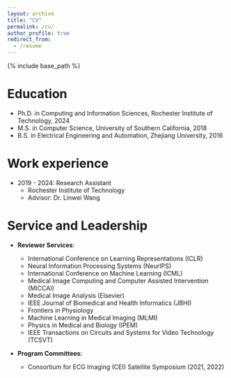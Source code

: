 ```yaml
---
layout: archive
title: "CV"
permalink: /cv/
author_profile: true
redirect_from:
  - /resume
---
```


{% include base_path %}

Education
======
* Ph.D. in Computing and Information Sciences, Rochester Institute of Technology, 2024
* M.S. in Computer Science, University of Southern California, 2018
* B.S. in Electrical Engineering and Automation, Zhejiang University, 2016

Work experience
======
<!-- * 2024 - Present: Assistant professor
  * University of Memphis -->

* 2019 - 2024: Research Assistant
  * Rochester Institute of Technology
  * Advisor: Dr. Linwei Wang
  
<!-- Publications
======
  <ul>{% for post in site.publications reversed %}
    {% include archive-single-cv.html %}
  {% endfor %}</ul>
  
Talks
======
  <ul>{% for post in site.talks reversed %}
    {% include archive-single-talk-cv.html  %}
  {% endfor %}</ul>
  
Teaching
======
  <ul>{% for post in site.teaching reversed %}
    {% include archive-single-cv.html %}
  {% endfor %}</ul> -->
  
Service and Leadership
======
* **Reviewer Services**: 
  * International Conference on Learning Representations (ICLR)
  * Neural Information Processing Systems (NeurIPS)
  * International Conference on Machine Learning (ICML)
  * Medical Image Computing and Computer Assisted Intervention (MICCAI)
  * Medical Image Analysis (Elsevier)
  * IEEE Journal of Biomedical and Health Informatics (JBHI)
  * Frontiers in Physiology
  * Machine Learning in Medical Imaging (MLMI)
  * Physics in Medical and Biology (IPEM)
  * IEEE Transactions on Circuits and Systems for Video Technology (TCSVT)

* **Program Committees**: 
  * Consortium for ECG Imaging (CEI) Satellite Symposium (2021, 2022)
